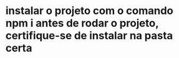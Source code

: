 <h1>instalar o projeto com o comando npm i antes de rodar o projeto, certifique-se de instalar na pasta certa</h1>

